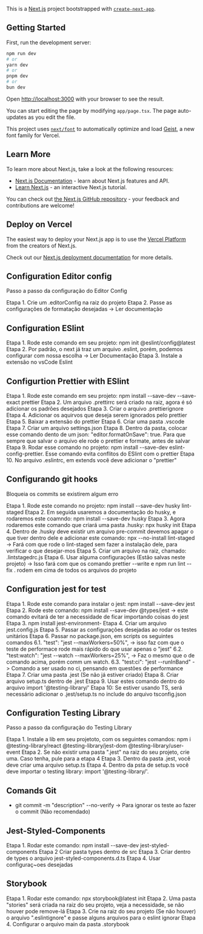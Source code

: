 This is a [Next.js](https://nextjs.org) project bootstrapped with [`create-next-app`](https://nextjs.org/docs/app/api-reference/cli/create-next-app).

## Getting Started

First, run the development server:

```bash
npm run dev
# or
yarn dev
# or
pnpm dev
# or
bun dev
```

Open [http://localhost:3000](http://localhost:3000) with your browser to see the result.

You can start editing the page by modifying `app/page.tsx`. The page auto-updates as you edit the file.

This project uses [`next/font`](https://nextjs.org/docs/app/building-your-application/optimizing/fonts) to automatically optimize and load [Geist](https://vercel.com/font), a new font family for Vercel.

## Learn More

To learn more about Next.js, take a look at the following resources:

- [Next.js Documentation](https://nextjs.org/docs) - learn about Next.js features and API.
- [Learn Next.js](https://nextjs.org/learn) - an interactive Next.js tutorial.

You can check out [the Next.js GitHub repository](https://github.com/vercel/next.js) - your feedback and contributions are welcome!

## Deploy on Vercel

The easiest way to deploy your Next.js app is to use the [Vercel Platform](https://vercel.com/new?utm_medium=default-template&filter=next.js&utm_source=create-next-app&utm_campaign=create-next-app-readme) from the creators of Next.js.

Check out our [Next.js deployment documentation](https://nextjs.org/docs/app/building-your-application/deploying) for more details.

## Configuration Editor config

<!-- Documentation: https://editorconfig.org -->

Passo a passo da configuração do Editor Config

Etapa 1. Crie um .editorConfig na raiz do projeto
Etapa 2. Passe as configurações de formatação desejadas -> Ler documentação

## Configuration ESlint

<!-- Documentation: https://eslint.org -->

Etapa 1. Rode este comando em seu projeto: npm init @eslint/config@latest
Etapa 2. Por padrão, o next já traz um arquivo .eslint, porém, podemos configurar com nossa escolha -> Ler Documentação
Etapa 3. Instale a extensão no vsCode Eslint

## Configurtion Prettier with ESlint

<!-- Documentation: https://prettier.io -->

Etapa 1. Rode este comando em seu projeto: npm install --save-dev --save-exact prettier
Etapa 2. Um arquivo .prettirrc será criado na raiz, agora é só adicionar os padrões desejados
Etapa 3. Criar o arquivo .prettierignore
Etapa 4. Adicionar os aquirvos que deseja serem ignorados pelo prettier
Etapa 5. Baixar a extensão do prettier
Etapa 6. Criar uma pasta .vscode
Etapa 7. Criar um arquivo settings.json
Etapa 8. Dentro da pasta, colocar esse comando dento de um json: "editor.formatOnSave": true. Para que sempre que salvar o arquivo ele rode o prettier e formate, antes de salvar
Etapa 9. Rodar esse comando no projeto: npm install --save-dev eslint-config-prettier. Esse comando evita conflitos do ESlint com o prettier
Etapa 10. No arquivo .eslintrc, em extends você deve adicionar o "prettier"

## Configurando git hooks

<!-- Documentation (Prettier): https://prettier.io/docs/en/install.html#git-hooks -->
<!-- Documentation: (husky): https://typicode.github.io/husky/get-started.html -->

Bloqueia os commits se existirem algum erro

Etapa 1. Rode este comando no projeto: npm install --save-dev husky lint-staged
Etapa 2. Em seguida usaremos a documentação do husky, e rodaremos este coamndo: npm install --save-dev husky
Etapa 3. Agora rodaremos este comando que criará uma pasta .husky: npx husky init
Etapa 4. Dentro de .husky deve existir um arquivo pre-commit devemos apagar o que tiver dentro dele e adicionar este comando: npx --no-install lint-staged -> Fará com que rode o lint-staged sem fazer a instalação dele, para verificar o que desejar-mos
Etapa 5. Criar um arquivo na raiz, chamado: .lintstagedrc.js
Etapa 6. Usar alguma configurações (Estão salvas neste projeto) -> Isso fará com que os comando prettier --write e npm run lint --fix . rodem em cima de todos os arquivos do projeto

## Configuration jest for test

<!-- Documentation: https://jestjs.io/docs/getting-started -->

Etapa 1. Rode este comando para instalar o jest: npm install --save-dev jest
Etapa 2. Rode este comando: npm install --save-dev @types/jest -> este comando evitará de ter a necessidade de ficar importando coisas do jest
Etapa 3. npm install jest-environment-
Etapa 4. Criar um arquivo jest.config.js
Etapa 5. Passar as configurações desejadas ao rodar os testes unitários
Etapa 6. Passar no package.json, em scripts os seguintes comandos
6.1. "test": "jest --maxWorkers=50%", -> isso faz com que o teste de performace rode mais rápido do que usar apenas o "jest"
6.2. "test:watch": "jest --watch --maxWorkers=25%", -> Faz o mesmo que o de comando acima, porém comm um watch.
6.3. "test:ci": "jest --runInBand" -> Comando a ser usado no ci, pensando em questões de performance
Etapa 7. Criar uma pasta .jest (Se não já estiver criado)
Etapa 8. Criar arquivo setup.ts dentro de .jest
Etapa 9. Usar estes comando dentro do arquivo import '@testing-library/'
Etapa 10: Se estiver usando TS, será necessário adicionar o .jest/setup.ts no include do arquivo tsconfig.json

## Configuration Testing Library

<!-- Documentation: https://testing-library.com/docs/react-testing-library/example-intro -->

Passo a passo da configuração do Testing Library

Etapa 1. Instale a lib em seu projetoto, com os seguintes comandos: npm i @testing-library/react @testing-library/jest-dom @testing-library/user-event
Etapa 2. Se não existir uma pasta ".jest" na raiz do seu projeto, crie uma. Caso tenha, pule para a etapa 4
Etapa 3. Dentro da pasta .jest, você deve criar uma arquivo setup.ts
Etapa 4. Dentro da psta de setup.ts você deve importar o testing library: import '@testing-library/'.

## Comands Git

- git commit -m "description" --no-verify -> Para ignorar os teste ao fazer o commit (Não recomendado)

## Jest-Styled-Components

<!-- Documentation: https://github.com/styled-components/jest-styled-components -->

Etapa 1. Rodar este comando: npm install --save-dev jest-styled-components
Etapa 2 Criar pasta types dentro de src
Etapa 3. Criar dentro de types o arquivo jest-styled-components.d.ts
Etapa 4. Usar configuraç~oes desejadas

## Storybook

<!-- https://storybook.js.org -->

Etapa 1. Rodar este comando: npx storybook@latest init
Etapa 2. Uma pasta "stories" será criada na raiz do seu projeto, veja a necessidade, se não houver pode remove-lá
Etapa 3. Crie na raiz do seu projeto (Se não houver) o arquivo ".eslintignore" e passe alguns arquivos para o eslint ignorar
Etapa 4. Configurar o arquivo main da pasta .storybook
